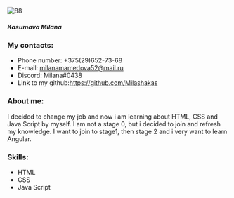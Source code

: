 ![88](https://user-images.githubusercontent.com/92454371/205921532-465620e8-c771-4166-bd8e-f83fa52dc7b7.png)

##### Kasumava Milana 
### My contacts:
* Phone number: +375(29)652-73-68
* E-mail: milanamamedova52@mail.ru
* Discord: Milana#0438
* Link to my github:https://github.com/Milashakas
### About me:
I decided to change my job and now i am learning about HTML, CSS and Java Script by myself.
I am not a stage 0, but i decided to join and refresh my knowledge.
I want to join to stage1, then stage 2 and i very want to learn Angular.
### Skills:
* HTML
* CSS
* Java Script
